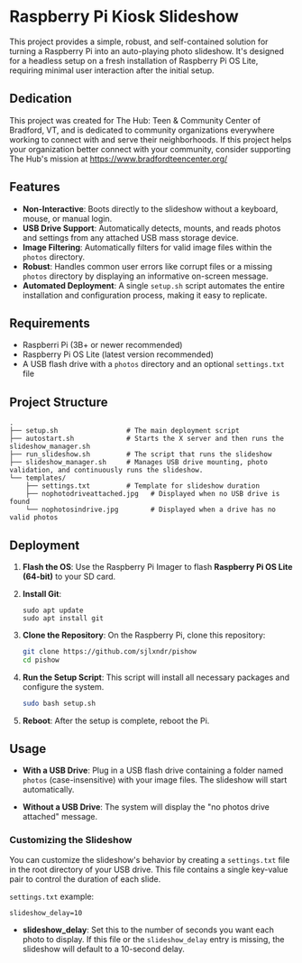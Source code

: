 # Raspberry Pi Kiosk Slideshow

This project provides a simple, robust, and self-contained solution for turning a Raspberry Pi into an auto-playing photo slideshow. It's designed for a headless setup on a fresh installation of Raspberry Pi OS Lite, requiring minimal user interaction after the initial setup.

## Dedication

This project was created for The Hub: Teen & Community Center of Bradford, VT, and is dedicated to community organizations everywhere working to connect with and serve their neighborhoods. If this project helps your organization better connect with your community, consider supporting The Hub's mission at https://www.bradfordteencenter.org/

## Features

  * **Non-Interactive**: Boots directly to the slideshow without a keyboard, mouse, or manual login.
  * **USB Drive Support**: Automatically detects, mounts, and reads photos and settings from any attached USB mass storage device.
  * **Image Filtering**: Automatically filters for valid image files within the `photos` directory.
  * **Robust**: Handles common user errors like corrupt files or a missing `photos` directory by displaying an informative on-screen message.
  * **Automated Deployment**: A single `setup.sh` script automates the entire installation and configuration process, making it easy to replicate.

## Requirements

  * Raspberri Pi (3B+ or newer recommended)
  * Raspberry Pi OS Lite (latest version recommended)
  * A USB flash drive with a `photos` directory and an optional `settings.txt` file

## Project Structure

```
.
├── setup.sh                 # The main deployment script
├── autostart.sh             # Starts the X server and then runs the slideshow_manager.sh
├── run_slideshow.sh         # The script that runs the slideshow
├── slideshow_manager.sh     # Manages USB drive mounting, photo validation, and continuously runs the slideshow.
└── templates/
    ├── settings.txt         # Template for slideshow duration
    ├── nophotodriveattached.jpg   # Displayed when no USB drive is found
    └── nophotosindrive.jpg        # Displayed when a drive has no valid photos
```

## Deployment

1.  **Flash the OS**: Use the Raspberry Pi Imager to flash **Raspberry Pi OS Lite (64-bit)** to your SD card.
2.  **Install Git**:
   
    ```
    sudo apt update
    sudo apt install git
    ```

3.  **Clone the Repository**: On the Raspberry Pi, clone this repository:

    ```bash
    git clone https://github.com/sjlxndr/pishow
    cd pishow
    ```

4.  **Run the Setup Script**: This script will install all necessary packages and configure the system.

    ```bash
    sudo bash setup.sh
    ```

5.  **Reboot**: After the setup is complete, reboot the Pi.

## Usage

  * **With a USB Drive**: Plug in a USB flash drive containing a folder named `photos` (case-insensitive) with your image files. The slideshow will start automatically.

  * **Without a USB Drive**: The system will display the "no photos drive attached" message.

### Customizing the Slideshow

You can customize the slideshow's behavior by creating a `settings.txt` file in the root directory of your USB drive. This file contains a single key-value pair to control the duration of each slide.

`settings.txt` example:
```
slideshow_delay=10
```

*   **slideshow_delay**: Set this to the number of seconds you want each photo to display. If this file or the `slideshow_delay` entry is missing, the slideshow will default to a 10-second delay.




